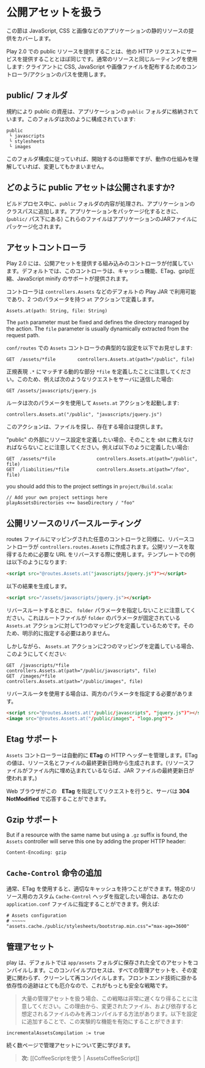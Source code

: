 <!-- translated -->
<!--
# Working with public assets
-->
# 公開アセットを扱う

<!--
This section covers serving your application’s static resources such as JavaScript, CSS and images.
-->
この節は JavaScript, CSS と画像などのアプリケーションの静的リソースの提供をカバーします。

<!--
Serving a public resource in Play 2.0 is the same as serving any other HTTP request. It uses the same routing as regular resources: using the controller/action path to distribute CSS, JavaScript or image files to the client.
-->
Play 2.0 での public リソースを提供することは、他の HTTP リクエストにサービスを提供することとほぼ同じです。通常のリソースと同じルーティングを使用します: クライアントに CSS, JavaScript や画像ファイルを配布するためのコントローラ/アクションのパスを使用します。

<!--
## The public/ folder
-->
## public/ フォルダ

<!--
By convention, public assets are stored in the `public` folder of your application. This folder is organized as follows:
-->
規約により public の資産は、アプリケーションの `public` フォルダに格納されています。このフォルダは次のように構成されています:

```
public
 └ javascripts
 └ stylesheets
 └ images
```

<!--
If you follow this structure it will be simpler to get started, but nothing stops you to modifying it once you understand how it works.
-->
このフォルダ構成に従っていれば、開始するのは簡単ですが、動作の仕組みを理解していれば、変更してもかまいません。

<!--
## How are public assets packaged?
-->
## どのように public アセットは公開されますか?

<!--
During the build process, the contents of the `public` folder are processed and added to the application classpath. When you package your application, these files are packaged into the application JAR file (under the `public/` path).
-->
ビルドプロセス中に、`public` フォルダの内容が処理され、アプリケーションのクラスパスに追加します。アプリケーションをパッケージ化するときに、(`public/` パス下にある) これらのファイルはアプリケーションのJARファイルにパッケージ化されます。

<!--
## The Assets controller
-->
## アセットコントローラ

<!--
Play 2.0 comes with a built-in controller to serve public assets. By default, this controller provides caching, ETag, gzip compression and JavaScript minification support.
-->
Play 2.0 には、公開アセットを提供する組み込みのコントローラが付属しています。デフォルトでは、このコントローラは、キャッシュ機能、ETag、gzip圧縮、JavaScript minify のサポートが提供されます。

<!--
The controller is available in the default Play JAR as `controllers.Assets`, and defines a single `at` action with two parameters:
-->
コントローラは `controllers.Assets` などのデフォルトの Play JAR で利用可能であり、2 つのパラメータを持つ `at` アクションで定義します。

```
Assets.at(path: String, file: String)
```

The `path` parameter must be fixed and defines the directory managed by the action. The `file` parameter is usually dynamically extracted from the request path.

<!--
Here is the typical mapping of the `Assets` controller in your `conf/routes` file:
-->
`conf/routes` での `Assets` コントローラの典型的な設定を以下でお見せします:

```
GET  /assets/*file        controllers.Assets.at(path="/public", file)
```

<!--
Note that we define the `*file` dynamic part that will match the `.*` regular expression. So for example, if you send this request to the server:
-->
正規表現 `.*` にマッチする動的な部分 `*file` を定義したことに注意してください。このため、例えば次のようなリクエストをサーバに送信した場合:

```
GET /assets/javascripts/jquery.js
```

<!--
The router will invoke the `Assets.at` action with the following parameters:
-->
ルータは次のパラメータを使用して `Assets.at` アクションを起動します:

```
controllers.Assets.at("/public", "javascripts/jquery.js")
```

<!--
This action will look-up the file and serve it, if it exists.
-->
このアクションは、ファイルを探し、存在する場合は提供します。

<!--
Note, if you define asset mappings outside "public," you'll need to tell
sbt about it, e.g. if you want:
-->
"public" の外部にリソース設定を定義したい場合、そのことを sbt に教えなければならないことに注意してください。例えば以下のように定義したい場合:

```
GET  /assets/*file               controllers.Assets.at(path="/public", file)
GET  /liabilities/*file          controllers.Assets.at(path="/foo", file)
```

you should add this to the project settings in `project/Build.scala`:

```
// Add your own project settings here
playAssetsDirectories <+= baseDirectory / "foo"
```

<!--
## Reverse routing for public assets
-->
## 公開リソースのリバースルーティング

<!--
As for any controller mapped in the routes file, a reverse controller is created in `controllers.routes.Assets`. You use this to reverse the URL needed to fetch a public resource. For example, from a template:
-->
routes ファイルにマッピングされた任意のコントローラと同様に、リバースコントローラが `controllers.routes.Assets` に作成されます。公開リソースを取得するために必要な URL をリバースする際に使用します。テンプレートでの例は以下のようになります:

```html
<script src="@routes.Assets.at("javascripts/jquery.js")"></script>
```

<!--
This will produce the following result:
-->
以下の結果を生成します。

```html
<script src="/assets/javascripts/jquery.js"></script>
```

<!--
Note that we don’t specify the first `folder` parameter when we reverse the route. This is because our routes file defines a single mapping for the `Assets.at` action, where the `folder` parameter is fixed. So it doesn’t need to be specified explicitly.
-->
リバースルートするときに、 `folder` パラメータを指定しないことに注意してください。これはルートファイルが `folder` のパラメータが固定されている `Assets.at` アクションに対して1つのマッピングを定義しているためです。そのため、明示的に指定する必要はありません。

<!--
However, if you define two mappings for the `Assets.at` action, like this:
-->
しかしながら、 `Assets.at` アクションに2つのマッピングを定義している場合、このようにしてください:

```
GET  /javascripts/*file        controllers.Assets.at(path="/public/javascripts", file)
GET  /images/*file             controllers.Assets.at(path="/public/images", file)
```

<!--
Then you will need to specify both parameters when using the reverse router:
-->
リバースルータを使用する場合は、両方のパラメータを指定する必要があります。

```html
<script src="@routes.Assets.at("/public/javascripts", "jquery.js")"></script>
<image src="@routes.Assets.at("/public/images", "logo.png")">
```

<!--
## Etag support
-->
## Etag サポート

<!--
The `Assets` controller automatically manages **ETag** HTTP Headers. The ETag value is generated from the resource name and the file’s last modification date. (If the resource file is embedded into a file, the JAR file’s last modification date is used.)
-->
`Assets` コントローラーは自動的に **ETag** の HTTP ヘッダーを管理します。ETag の値は、リソース名とファイルの最終更新日時から生成されます。(リソースファイルがファイル内に埋め込まれているならば、JAR ファイルの最終更新日が使われます。)

<!--
When a web browser makes a request specifying this **Etag**, the server can respond with **304 NotModified**.
-->
Web ブラウザがこの　**ETag** を指定してリクエストを行うと、サーバは **304 NotModified** で応答することができます。

<!--
## Gzip support
-->
## Gzip サポート

But if a resource with the same name but using a `.gz` suffix is found, the `Assets` controller will serve this one by adding the proper HTTP header:

```
Content-Encoding: gzip
```

<!--
## Additional `Cache-Control` directive
-->
## `Cache-Control` 命令の追加

<!--
Usually, using Etag is enough to have proper caching. However if you want to specify a custom `Cache-Control` header for a particular resource, you can specify it in your `application.conf` file. For example:
-->
通常、ETag を使用すると、適切なキャッシュを持つことができます。特定のリソース用のカスタム `Cache-Control` ヘッダを指定したい場合は、あなたの `application.conf` ファイルに指定することができます。例えば:

```
# Assets configuration
# ~~~~~
"assets.cache./public/stylesheets/bootstrap.min.css"="max-age=3600"
```

<!--
## Managed assets
-->
## 管理アセット

<!--
By default play compiles all managed assets that are kept in the ```app/assets``` folder. The compilation process will clean and recompile all managed assets regardless of the change. This is the safest strategy since tracking dependencies can be very tricky with front end technologies. 
-->
play は、デフォルトでは ```app/assets``` フォルダに保存された全てのアセットをコンパイルします。このコンパイルプロセスは、すべての管理アセットを、その変更に関わらず、クリーンして再コンパイルします。フロントエンド技術に掛かる依存性の追跡はとても厄介なので、これがもっとも安全な戦略です。

<!--
>Note if you are dealing with a lot of managed assets this strategy can be very slow. For this reason there is a way to recompile only the change file and its supposed dependencies. You can turn on this experimental feature by adding the following to your settings:
-->
>大量の管理アセットを扱う場合、この戦略は非常に遅くなり得ることに注意してください。この理由から、変更されたファイル、および依存すると想定されるファイルのみを再コンパイルする方法があります。以下を設定に追加することで、この実験的な機能を有効にすることができます:
```
incrementalAssetsCompilation := true
```

<!--
You will learn more about managed assets on the next few pages.
-->
続く数ページで管理アセットについて更に学びます。


<!--
> **Next:** [[Using CoffeeScript | AssetsCoffeeScript]]
-->
> **次:** [[CoffeeScriptを使う | AssetsCoffeeScript]]
